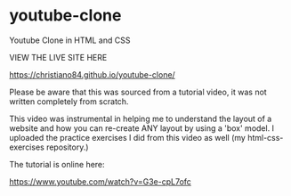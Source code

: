 # youtube-clone
Youtube Clone in HTML and CSS

VIEW THE LIVE SITE HERE

https://christiano84.github.io/youtube-clone/

Please be aware that this was sourced from a tutorial video, it was not written completely from scratch.

This video was instrumental in helping me to understand the layout of a website and how you can re-create ANY layout by using a 'box' model.
I uploaded the practice exercises I did from this video as well (my html-css-exercises repository.) 

The tutorial is online here:

https://www.youtube.com/watch?v=G3e-cpL7ofc
